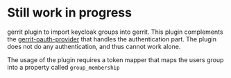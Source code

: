 # Still work in progress

gerrit plugin to import keycloak groups into gerrit. This plugin complements the [gerrit-oauth-provider](https://github.com/davido/gerrit-oauth-provider) that handles the authentication part. The plugin does not do any authentication, and thus cannot work alone.  

The usage of the plugin requires a token mapper that maps the users group into a property called `group_membership` 